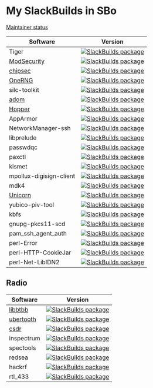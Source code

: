 My SlackBuilds in SBo
=====================

[Maintainer status](https://slackbuilds.org/maintainer_status.html)

| Software                                                 | Version                                                                                                                                                       |
| -------------------------------------------------------- | ------------------------------------------------------------------------------------------------------------------------------------------------------------- |
| Tiger                                                    | [![SlackBuilds package](https://repology.org/badge/version-for-repo/slackbuilds/tiger.svg)](https://repology.org/metapackage/tiger)                           |
| [ModSecurity](https://modsecurity.org/)                  | [![SlackBuilds package](https://repology.org/badge/version-for-repo/slackbuilds/modsecurity.svg)](https://repology.org/metapackage/modsecurity)               |
| [chipsec](https://github.com/chipsec/chipsec/releases)   | [![SlackBuilds package](https://repology.org/badge/version-for-repo/slackbuilds/chipsec.svg)](https://repology.org/metapackage/chipsec)                       |
| [OneRNG](https://onerng.info/)                           | [![SlackBuilds package](https://repology.org/badge/version-for-repo/slackbuilds/onerng.svg)](https://repology.org/metapackage/onerng)                         |
| silc-toolkit                                             | [![SlackBuilds package](https://repology.org/badge/version-for-repo/slackbuilds/silc-toolkit.svg)](https://repology.org/metapackage/silc-toolkit)             |
| [adom](https://www.adom.de)                              | [![SlackBuilds package](https://repology.org/badge/version-for-repo/slackbuilds/adom.svg)](https://repology.org/metapackage/adom)                             |
| [Hopper](https://www.hopperapp.com/)                     | [![SlackBuilds package](https://repology.org/badge/version-for-repo/slackbuilds/hopper.svg)](https://repology.org/metapackage/hopper)                         |
| AppArmor                                                 | [![SlackBuilds package](https://repology.org/badge/version-for-repo/slackbuilds/apparmor.svg)](https://repology.org/metapackage/apparmor)                     |
| NetworkManager-ssh                                       | [![SlackBuilds package](https://repology.org/badge/version-for-repo/slackbuilds/networkmanager-ssh.svg)](https://repology.org/metapackage/networkmanager-ssh) |
| libprelude                                               | [![SlackBuilds package](https://repology.org/badge/version-for-repo/slackbuilds/libprelude.svg)](https://repology.org/metapackage/libprelude)                 |
| passwdqc                                                 | [![SlackBuilds package](https://repology.org/badge/version-for-repo/slackbuilds/passwdqc.svg)](https://repology.org/metapackage/passwdqc)                     |
| paxctl                                                   | [![SlackBuilds package](https://repology.org/badge/version-for-repo/slackbuilds/paxctl.svg)](https://repology.org/metapackage/paxctl)                         |
| kismet                                                   | [![SlackBuilds package](https://repology.org/badge/version-for-repo/slackbuilds/kismet.svg)](https://repology.org/metapackage/kismet)                         |
| mpollux-digisign-client                                  | [![SlackBuilds package](https://repology.org/badge/version-for-repo/slackbuilds/mpollux-digisign-client.svg)](https://repology.org/metapackage/mpollux-digisign-client) |
| mdk4                                                     | [![SlackBuilds package](https://repology.org/badge/version-for-repo/slackbuilds/mdk4.svg)](https://repology.org/metapackage/mdk4)                             |
| [Unicorn](https://www.unicorn-engine.org/)               | [![SlackBuilds package](https://repology.org/badge/version-for-repo/slackbuilds/unicorn-engine.svg)](https://repology.org/metapackage/unicorn-engine)         |
| yubico-piv-tool                                          | [![SlackBuilds package](https://repology.org/badge/version-for-repo/slackbuilds/yubico-piv-tool.svg)](https://repology.org/metapackage/yubico-piv-tool)       |
| kbfs                                                     | [![SlackBuilds package](https://repology.org/badge/version-for-repo/slackbuilds/kbfs.svg)](https://repology.org/metapackage/kbfs)                             |
| gnupg-pkcs11-scd                                         | [![SlackBuilds package](https://repology.org/badge/version-for-repo/slackbuilds/gnupg-pkcs11-scd.svg)](https://repology.org/metapackage/gnupg-pkcs11-scd)     |
| pam\_ssh\_agent\_auth                                    | [![SlackBuilds package](https://repology.org/badge/version-for-repo/slackbuilds/pam-ssh-agent-auth.svg)](https://repology.org/metapackage/pam-ssh-agent-auth)     |
| perl-Error                                               | [![SlackBuilds package](https://repology.org/badge/version-for-repo/slackbuilds/perl:error.svg)](https://repology.org/metapackage/perl:error)                     |
| perl-HTTP-CookieJar                                      | [![SlackBuilds package](https://repology.org/badge/version-for-repo/slackbuilds/perl:http-cookiejar.svg)](https://repology.org/metapackage/perl:http-cookiejar) |
| perl-Net-LibIDN2                                         | [![SlackBuilds package](https://repology.org/badge/version-for-repo/slackbuilds/perl:net-libidn2.svg)](https://repology.org/metapackage/perl:net-libidn2)     |

Radio
-----

| Software                                                 | Version                                                                                                                                                       |
| -------------------------------------------------------- | ------------------------------------------------------------------------------------------------------------------------------------------------------------- |
| [libbtbb](https://github.com/greatscottgadgets/libbtbb)  | [![SlackBuilds package](https://repology.org/badge/version-for-repo/slackbuilds/libbtbb.svg)](https://repology.org/metapackage/libbtbb)                       |
| [ubertooth](https://greatscottgadgets.com/ubertoothone/) | [![SlackBuilds package](https://repology.org/badge/version-for-repo/slackbuilds/ubertooth.svg)](https://repology.org/metapackage/ubertooth)                   |
| [csdr](https://github.com/ha7ilm/csdr)                   | [![SlackBuilds package](https://repology.org/badge/version-for-repo/slackbuilds/csdr.svg)](https://repology.org/metapackage/csdr)                             |
| inspectrum                                               | [![SlackBuilds package](https://repology.org/badge/version-for-repo/slackbuilds/inspectrum.svg)](https://repology.org/metapackage/inspectrum)                 |
| spectools                                                | [![SlackBuilds package](https://repology.org/badge/version-for-repo/slackbuilds/spectools.svg)](https://repology.org/metapackage/spectools)                   |
| redsea                                                   | [![SlackBuilds package](https://repology.org/badge/version-for-repo/slackbuilds/redsea.svg)](https://repology.org/metapackage/redsea)                         |
| hackrf                                                   | [![SlackBuilds package](https://repology.org/badge/version-for-repo/slackbuilds/hackrf.svg)](https://repology.org/metapackage/hackrf)                         |
| rtl\_433                                                 | [![SlackBuilds package](https://repology.org/badge/version-for-repo/slackbuilds/rtl-433.svg)](https://repology.org/metapackage/rtl-433)                       |
